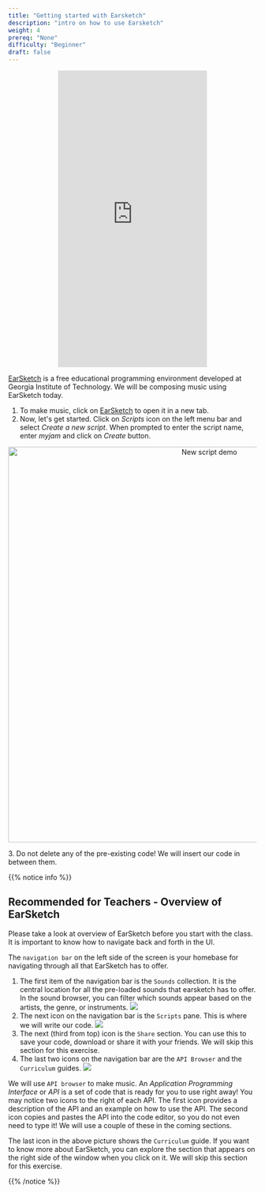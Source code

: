 ```yaml
---
title: "Getting started with Earsketch"
description: "intro on how to use Earsketch"
weight: 4
prereq: "None"
difficulty: "Beginner"
draft: false
---
```

<p style="text-align: center;"><iframe width="60%" height="600px" src="https://www.youtube.com/embed/apUsNWZ9wIE" frameborder="0" allow="accelerometer; autoplay; encrypted-media; gyroscope; picture-in-picture" allowfullscreen></iframe></p>

[EarSketch](https://en.wikipedia.org/wiki/EarSketch) is a free educational programming environment developed at Georgia Institute of Technology. We will be composing music using EarSketch today.

1. To make music, click on [EarSketch](https://earsketch.gatech.edu/earsketch2/) to open it in a new tab.
2. Now, let's get started. Click on *Scripts* icon on the left menu bar and
select *Create a new script*. When prompted to enter the script name, enter *myjam* and click on *Create* button. 
<p style="text-align: center; "><img src="../gif/createanewscript.gif" alt="New script demo" width="800"/></p>
3. Do not delete any of the pre-existing code! We will insert our code in between them.

{{% notice info %}} 

## Recommended for Teachers - Overview of EarSketch
Please take a look at overview of EarSketch before you start with the class. It is important to know how to navigate back and forth in the UI.

The `navigation bar` on the left side of the screen is your homebase for navigating through all that EarSketch has to offer.

1. The first item of the navigation bar is the `Sounds` collection. It is the central location for all the pre-loaded sounds that earsketch has to offer. In the sound browser, you can filter which sounds appear based on the artists, the genre, or instruments.
    ![](../img/screenshot-navigation-sound-browser.png)
2. The next icon on the navigation bar is the `Scripts` pane. This is where we will write our code.
    ![](../img/screenshot-navigation-script.png)
3. The next (third from top) icon is the `Share` section. You can use this to save your code, download or share it with your friends. We will skip this section for this exercise.
4. The last two icons on the navigation bar are the `API Browser` and the `Curriculum` guides.
![](../img/screenshot-navigation-api-curriculum.png)

We will use `API browser` to make music. An *Application Programming Interface* or *API* is a set of code that is ready for you to use right away! You may notice two icons to the right of each API. The first icon provides a description of the API and an example on how to use the API. The second icon copies and pastes the API into the code editor, so you do not even need to type it! We
will use a couple of these in the coming sections.

The last icon in the above picture shows the `Curriculum` guide. If you want to know more about EarSketch, you can explore the section that appears on the right side of the window when you click on it. We will skip this section for this exercise.

{{% /notice %}}